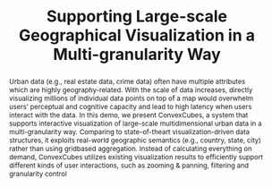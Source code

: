 ---
title: "Supporting Large-scale Geographical Visualization
in a Multi-granularity Way"
authors:
- Mingzhao Li
- admin
- Farhana Choudhury
- Timos Sellis

publication_types: ["1"]
publication: In *the 11th ACM International Conference on Web Search and Data Mining (WSDM)*
publication_short: In *WSDM*
publishDate: "2018-02-05"

abstract: Urban data (e.g., real estate data, crime data) often have multiple attributes which are highly geography-related. With the scale of data increases, directly visualizing millions of individual data points on top of a map would overwhelm users’ perceptual and cognitive capacity and lead to high latency when users interact with the data. In this demo, we present ConvexCubes, a system that supports interactive visualization of large-scale multidimensional urban data in a multi-granularity way. Comparing to state-of-theart visualization-driven data structures, it exploits real-world geographic semantics (e.g., country, state, city) rather than using gridbased aggregation. Instead of calculating everything on demand, ConvexCubes utilizes existing visualization results to efficiently support different kinds of user interactions, such as zooming & panning, filtering and granularity control


#tags:
#- Source Themes
featured: true

links:
- name: demo
  url: http://115.146.89.158/ConvexCubes/
url_pdf: https://dl.acm.org/citation.cfm?id=3160587


---